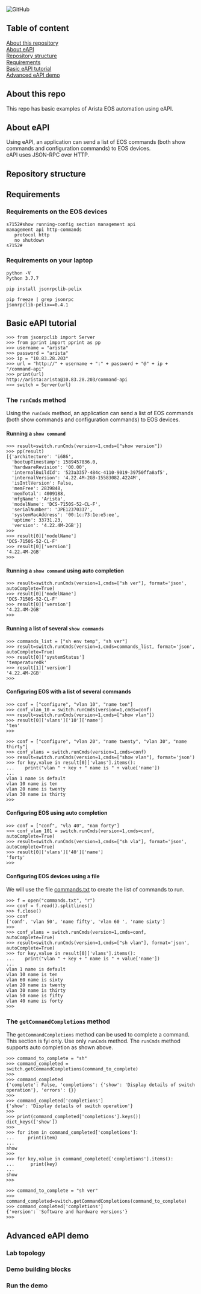 ![GitHub](https://img.shields.io/github/license/ksator/arista_eos_automation_with_eAPI)   

## Table of content
[About this repository](##about-this-repository)  
[About eAPI](##about-eapi)  
[Repository structure](##repository-structure)  
[Requirements](##requirements)  
[Basic eAPI tutorial](##basic-eapi-tutorial)  
[Advanced eAPI demo](##advanced-eapi-demo)  

## About this repo 

This repo has basic examples of Arista EOS automation using eAPI.  

## About eAPI

Using eAPI, an application can send a list of EOS commands (both show commands and configuration commands) to EOS devices.  
eAPI uses JSON-RPC over HTTP. 

## Repository structure 

## Requirements 

### Requirements on the EOS devices

```
s7152#show running-config section management api
management api http-commands
   protocol http
   no shutdown
s7152#
```

### Requirements on your laptop 

```
python -V
Python 3.7.7
```
```
pip install jsonrpclib-pelix 
```
```
pip freeze | grep jsonrpc
jsonrpclib-pelix==0.4.1
```

## Basic eAPI tutorial 

```
>>> from jsonrpclib import Server
>>> from pprint import pprint as pp
>>> username = "arista"
>>> password = "arista"
>>> ip = "10.83.28.203"
>>> url = "http://" + username + ":" + password + "@" + ip + "/command-api"
>>> print(url)
http://arista:arista@10.83.28.203/command-api
>>> switch = Server(url)
```

### The `runCmds` method

Using the `runCmds` method, an application can send a list of EOS commands (both show commands and configuration commands) to EOS devices.  

#### Running a `show command` 

```
>>> result=switch.runCmds(version=1,cmds=["show version"])
>>> pp(result)
[{'architecture': 'i686',
  'bootupTimestamp': 1589457836.0,
  'hardwareRevision': '00.00',
  'internalBuildId': '523a3357-484c-4110-9019-39750ffa8af5',
  'internalVersion': '4.22.4M-2GB-15583082.4224M',
  'isIntlVersion': False,
  'memFree': 2839848,
  'memTotal': 4009188,
  'mfgName': 'Arista',
  'modelName': 'DCS-7150S-52-CL-F',
  'serialNumber': 'JPE12370337',
  'systemMacAddress': '00:1c:73:1e:e5:ee',
  'uptime': 33731.23,
  'version': '4.22.4M-2GB'}]
>>> 
>>> result[0]['modelName']
'DCS-7150S-52-CL-F'
>>> result[0]['version']
'4.22.4M-2GB'
>>> 
```

#### Running a `show command` using auto completion

```
>>> result=switch.runCmds(version=1,cmds=["sh ver"], format='json', autoComplete=True)
>>> result[0]['modelName']
'DCS-7150S-52-CL-F'
>>> result[0]['version']
'4.22.4M-2GB'
>>> 
```

#### Running a list of several `show commands` 

```
>>> commands_list = ["sh env temp", "sh ver"]
>>> result=switch.runCmds(version=1,cmds=commands_list, format='json', autoComplete=True)
>>> result[0]['systemStatus'] 
'temperatureOk'
>>> result[1]['version'] 
'4.22.4M-2GB'
>>> 
```

#### Configuring EOS with a list of several commands

```
>>> conf = ["configure", "vlan 10", "name ten"]
>>> conf_vlan_10 = switch.runCmds(version=1,cmds=conf)
>>> result=switch.runCmds(version=1,cmds=["show vlan"])
>>> result[0]['vlans']['10']['name']
'ten'
>>> 
```
```
>>> conf = ["configure", "vlan 20", "name twenty", "vlan 30", "name thirty"] 
>>> conf_vlans = switch.runCmds(version=1,cmds=conf)
>>> result=switch.runCmds(version=1,cmds=["show vlan"], format='json')
>>> for key,value in result[0]['vlans'].items(): 
...    print("vlan " + key + " name is " + value['name'])
... 
vlan 1 name is default
vlan 10 name is ten
vlan 20 name is twenty
vlan 30 name is thirty
>>> 
```

#### Configuring EOS using auto completion 

```
>>> conf = ["conf", "vla 40", "nam forty"] 
>>> conf_vlan_101 = switch.runCmds(version=1,cmds=conf, autoComplete=True)
>>> result=switch.runCmds(version=1,cmds=["sh vla"], format='json', autoComplete=True)
>>> result[0]['vlans']['40']['name']
'forty'
>>> 
```

#### Configuring EOS devices using a file 

We will use the file [commands.txt](commands.txt) to create the list of commands to run. 

```
>>> f = open("commands.txt", "r")
>>> conf = f.read().splitlines()
>>> f.close() 
>>> conf
['conf', 'vlan 50', 'name fifty', 'vlan 60 ', 'name sixty']
>>> 
>>> conf_vlans = switch.runCmds(version=1,cmds=conf, autoComplete=True)
>>> result=switch.runCmds(version=1,cmds=["sh vlan"], format='json', autoComplete=True)
>>> for key,value in result[0]['vlans'].items(): 
...    print("vlan " + key + " name is " + value['name'])
... 
vlan 1 name is default
vlan 10 name is ten
vlan 60 name is sixty
vlan 20 name is twenty
vlan 30 name is thirty
vlan 50 name is fifty
vlan 40 name is forty
>>> 
```

### The `getCommandCompletions` method

The `getCommandCompletions` method can be used to complete a command.  
This section is fyi only. Use only `runCmds` method. The `runCmds` method supports auto completion as shown above.  

```
>>> command_to_complete = "sh"
>>> command_completed = switch.getCommandCompletions(command_to_complete) 
>>> 
>>> command_completed
{'complete': False, 'completions': {'show': 'Display details of switch operation'}, 'errors': {}}
>>> 
>>> command_completed['completions']
{'show': 'Display details of switch operation'}
>>> 
>>> print(command_completed['completions'].keys())
dict_keys(['show'])
>>> 
>>> for item in command_completed['completions']: 
...     print(item)
... 
show
>>> 
>>> for key,value in command_completed['completions'].items(): 
...      print(key)
... 
show
>>> 
```
```
>>> command_to_complete = "sh ver"
>>> command_completed=switch.getCommandCompletions(command_to_complete) 
>>> command_completed['completions']
{'version': 'Software and hardware versions'}
>>> 
```

## Advanced eAPI demo

### Lab topology

### Demo building blocks

### Run the demo
